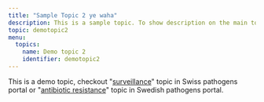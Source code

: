 ```yaml
---
title: "Sample Topic 2 ye waha"
description: This is a sample topic. To show description on the main topic page. You need to add the description in the front matter.
topic: demotopic2
menu:
  topics:
    name: Demo topic 2  
    identifier: demotopic2
---
```


This is a demo topic, checkout "<a target="_blank" href="https://pathogensportal.ch/tags/surveillance/">surveillance</a>" topic in Swiss pathogens portal or "<a target="_blank" href="https://www.pathogens.se/topics/antibiotic-resistance/">antibiotic resistance</a>" topic in Swedish pathogens portal.
